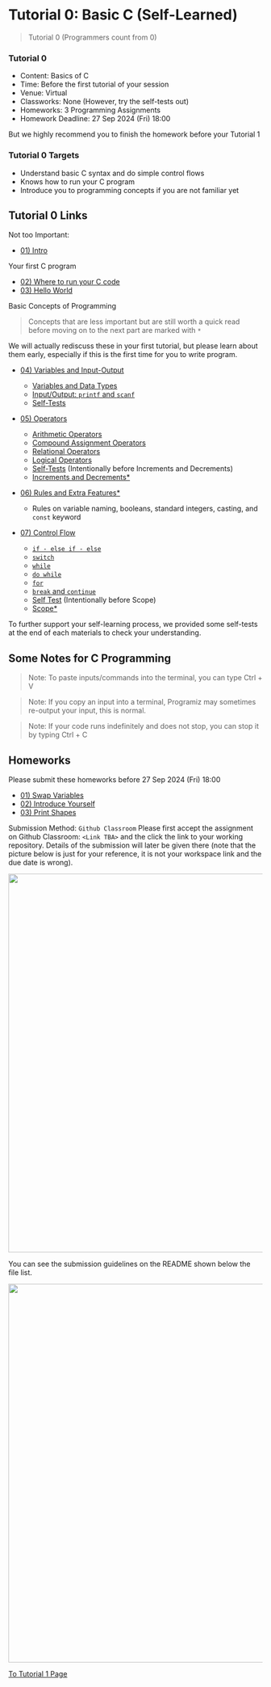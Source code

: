 # Tutorial 0: Basic C (Self-Learned)

> Tutorial 0 (Programmers count from 0)

### Tutorial 0

- Content: Basics of C
- Time: Before the first tutorial of your session
- Venue: Virtual
- Classworks: None (However, try the self-tests out)
- Homeworks: 3 Programming Assignments
- Homework Deadline: 27 Sep 2024 (Fri) 18:00

But we highly recommend you to finish the homework before your Tutorial 1

### Tutorial 0 Targets

* Understand basic C syntax and do simple control flows
* Knows how to run your C program
* Introduce you to programming concepts if you are not familiar yet

## Tutorial 0 Links

Not too Important:

* [01) Intro](01-intro.md)

Your first C program 

* [02) Where to run your C code](02-where-to-write-code.md)
* [03) Hello World](03-hello-world.md)

Basic Concepts of Programming

> Concepts that are less important but are still worth a quick read before moving on to the next part are marked with `*`

We will actually rediscuss these in your first tutorial, but please learn about them early, especially if this is the first time for you to write program.

* [04) Variables and Input-Output](04-variable-io.md) 
  * [Variables and Data Types](04-variable-io.md#variables-and-data-types)
  * [Input/Output: `printf` and `scanf`](04-variable-io.md#input-output-printf-and-scanf)
  * [Self-Tests](04-variable-io.md#self-test)


* [05) Operators](05-operators.md)
  * [Arithmetic Operators](05-operators.md#arithmetic-operators)
  * [Compound Assignment Operators](05-operators.md#compound-assignment-operators)
  * [Relational Operators](05-operators.md#relational-operators)
  * [Logical Operators](05-operators.md#logical-operators)
  * [Self-Tests](05-operators.md#self-test) (Intentionally before Increments and Decrements)
  * [Increments and Decrements*](05-operators.md#increments-and-decrements)


* [06) Rules and Extra Features*](06-rules-and-extra-features.md) 
  * Rules on variable naming, booleans, standard integers, casting, and `const` keyword

* [07) Control Flow](07-control-flow.md)
  * [`if - else if - else`](07-control-flow.md#if-else-if-and-else-statements)
  * [`switch`](07-control-flow.md#switch-statements)
  * [`while`](07-control-flow.md#while-loop)
  * [`do while`](07-control-flow.md#do-while-loop)
  * [`for`](07-control-flow.md#for-loop)
  * [`break` and `continue`](07-control-flow.md#break-and-continue)
  * [Self Test](07-control-flow.md#self-test) (Intentionally before Scope)
  * [Scope*](07-control-flow.md#scopes)


To further support your self-learning process, we provided some self-tests at the end of each materials to check your understanding.

## Some Notes for C Programming

> Note: To paste inputs/commands into the terminal, you can type Ctrl + V

> Note: If you copy an input into a terminal, Programiz may sometimes re-output your input, this is normal. 

> Note: If your code runs indefinitely and does not stop, you can stop it by typing Ctrl + C


## Homeworks

Please submit these homeworks before 27 Sep 2024 (Fri) 18:00

* [01) Swap Variables](homeworks/hw01-swap-variable.md)
* [02) Introduce Yourself](homeworks/hw02-introduce-yourself.md)
* [03) Print Shapes](homeworks/hw03-print-shapes.md)


Submission Method: `Github Classroom`
Please first accept the assignment on Github Classroom: `<Link TBA>` and the click the link to your working repository. Details of the submission will later be given there (note that the picture below is just for your reference, it is not your workspace link and the due date is wrong).

<img src="https://github.com/user-attachments/assets/51aa6aec-39e6-4a1a-8d43-457153e95d42" width="750">

You can see the submission guidelines on the README shown below the file list.

<img src="https://github.com/user-attachments/assets/2ae49d4a-6a6b-44eb-81ef-09e406ac7746" width="750">



[To Tutorial 1 Page](../tutorial-1-c-and-cubeide-setup/README.md)

